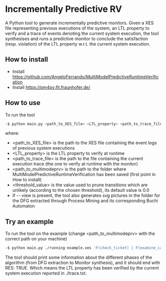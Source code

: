 # Incrementally Predictive RV

A Python tool to generate incrementally predictive monitors. Given a XES file representing previous executions of the system, an LTL property to verify and a trace of events denoting the current system execution, the tool synthesises and runs a predictive monitor to conclude the satisfaction (resp. violation) of the LTL property w.r.t. the current system execution.

## How to install

- Install https://github.com/AngeloFerrando/MultiModelPredictiveRuntimeVerification
- Install https://pm4py.fit.fraunhofer.de/

## How to use

To run the tool

```bash
-$ python main.py <path_to_XES_file> <LTL_property> <path_to_trace_file> <path_to_multimodeprv> --threshold <threshold_value> --view
```

where:
- <path_to_XES_file> is the path to the XES file containing the event logs of previous system executions
- <LTL_property> is the LTL property to verify at runtime
- <path_to_trace_file> is the path to the file containing the current execution trace (the one to verify at runtime with the monitor)
- <path_to_multimodeprv> is the path to the folder where MultiModelPredictiveRuntimeVerification has been saved (first point in How to install)
- <threshold_value> is the value used to prune transitions which are unlikely (according to the chosen threshold), its default value is 0.0
- if -- view is present, the tool also generates svg pictures in the folder for the DFG extracted through Process Mining and its corresponding Buchi Automaton

## Try an example

To run the tool on the example (change <path_to_multimodeprv> with the correct path on your machine)

```bash
-$ python main.py ./running-example.xes 'F(check_ticket) | F(examine_casually)' ./trace.txt <path_to_multimodeprv> --threshold 0.05 --view
```

The tool should print some information about the different phases of the algorithm (from DFG extraction to Monitor synthesis), and it should end with RES: TRUE. Which means the LTL property has been verified by the current system execution reported in ./trace.txt.

